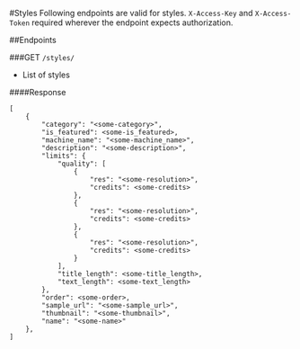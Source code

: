 #Styles
Following endpoints are valid for styles. `X-Access-Key` and `X-Access-Token` required wherever the endpoint expects 
authorization. 

##Endpoints

###GET `/styles/`
* List of styles

####Response

    [
        {
            "category": "<some-category>",
            "is_featured": <some-is_featured>,
            "machine_name": "<some-machine_name>",
            "description": "<some-description>",
            "limits": {
                "quality": [
                    {
                        "res": "<some-resolution>",
                        "credits": <some-credits>
                    },
                    {
                        "res": "<some-resolution>",
                        "credits": <some-credits>
                    },
                    {
                        "res": "<some-resolution>",
                        "credits": <some-credits>
                    }
                ],
                "title_length": <some-title_length>,
                "text_length": <some-text_length>
            },
            "order": <some-order>,
            "sample_url": "<some-sample_url>",
            "thumbnail": "<some-thumbnail>",
            "name": "<some-name>"
        },
    ]
